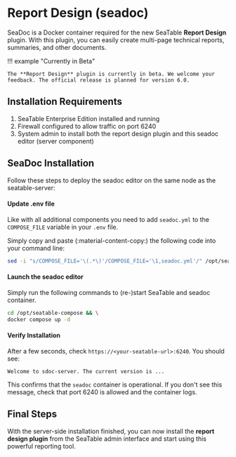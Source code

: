 # Report Design (seadoc)

<!-- md:version 5.3 -->
<!-- md:flag enterprise -->

SeaDoc is a Docker container required for the new SeaTable **Report Design** plugin. With this plugin, you can easily create multi-page technical reports, summaries, and other documents.

!!! example "Currently in Beta"

    The **Report Design** plugin is currently in beta. We welcome your feedback. The official release is planned for version 6.0.

## Installation Requirements

1. SeaTable Enterprise Edition installed and running
2. Firewall configured to allow traffic on port 6240
3. System admin to install both the report design plugin and this seadoc editor (server component)

## SeaDoc Installation

Follow these steps to deploy the seadoc editor on the same node as the seatable-server:

#### Update .env file

Like with all additional components you need to add `seadoc.yml` to the `COMPOSE_FILE` variable in your `.env` file.

Simply copy and paste (:material-content-copy:) the following code into your command line:

```bash
sed -i "s/COMPOSE_FILE='\(.*\)'/COMPOSE_FILE='\1,seadoc.yml'/" /opt/seatable-compose/.env
```

#### Launch the seadoc editor

Simply run the following commands to (re-)start SeaTable and seadoc container.

```bash
cd /opt/seatable-compose && \
docker compose up -d
```

#### Verify Installation

After a few seconds, check `https://<your-seatable-url>:6240`. You should see:

```
Welcome to sdoc-server. The current version is ...
```

This confirms that the `seadoc` container is operational. If you don't see this message, check that port 6240 is allowed and the container logs.

## Final Steps

With the server-side installation finished, you can now install the **report design plugin** from the SeaTable admin interface and start using this powerful reporting tool. 
